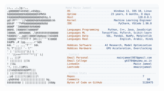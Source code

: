 <picture>
  <source srcset="https://raw.githubusercontent.com/mmazinjameel/mmazinjameel/main/dark_mode.svg?v=1746432916" media="(prefers-color-scheme: dark)">
  <img src="https://raw.githubusercontent.com/mmazinjameel/mmazinjameel/main/light_mode.svg?v=1746432916">
</picture>
